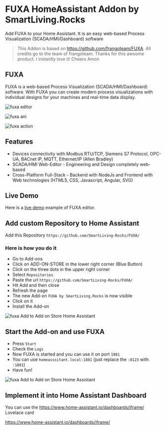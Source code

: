 # FUXA HomeAssistant Addon by SmartLiving.Rocks
Add FUXA to your Home Assistant. It is an easy web-based Process Visualization (SCADA/HMI/Dashboard) software

>This Addon is based on https://github.com/frangoteam/FUXA. All credits go to the team of frangoteam. Thanks for this awsome product. I instantly love it! Cheers Amon

## FUXA
FUXA is a web-based Process Visualization (SCADA/HMI/Dashboard) software. With FUXA you can create modern process visualizations with individual designs for your machines and real-time data display.

![fuxa editor](https://github.com/SmartLiving-Rocks/FUXA/blob/main/screenshot/fuxa-editor.png) 

![fuxa ani](https://github.com/SmartLiving-Rocks/FUXA/blob/main/screenshot/fuxa-ani.gif)

![fuxa action](https://github.com/SmartLiving-Rocks/FUXA/blob/main/screenshot/feature-action-move.gif)

## Features
- Devices connectivity with Modbus RTU/TCP, Siemens S7 Protocol, OPC-UA, BACnet IP, MQTT, Ethernet/IP (Allen Bradley)
- SCADA/HMI Web-Editor - Engineering and Design completely web-based
- Cross-Platform Full-Stack - Backend with NodeJs and Frontend with Web technologies (HTML5, CSS, Javascript, Angular, SVG)

## Live Demo
Here is a [live demo](https://frangoteam.github.io) example of FUXA editor.

## Add custom Repository to Home Assistant
Add this Repository `https://github.com/SmartLiving-Rocks/FUXA/` 
### Here is how you do it
- Go to Add-ons
- Click on ADD-ON-STORE in the lower right corner (Blue Button)
- Click on the three dots in the upper right corner
- Select `Repositories`
- Paste the url `https://github.com/SmartLiving-Rocks/FUXA/`
- Hit Add and then close
- Refresh the page
- The new Add-on `FUXA by SmartLiving.Rocks` is now visible
- Click on it
- Install the Add-on

 ![fuxa Add to Add on Store Home Assistant](https://github.com/SmartLiving-Rocks/FUXA/blob/main/screenshot/Installing-FUXA-on-Home-Assistant-Add-on-Store.gif)

## Start the Add-on and use FUXA
- Press `Start`
- Check the `Logs`
- Now FUXA is started and you can use it on port `1881`
- You can use `homeasssitant.local:1881` (just replace the `:8123` with `:1881`)
- Have fun! 

![fuxa Add to Add on Store Home Assistant](https://github.com/SmartLiving-Rocks/FUXA/blob/main/screenshot/Accessing-on-Home-Assistant.gif)

## Implement it into Home Assistant Dashboard
You can use the https://www.home-assistant.io/dashboards/iframe/ Lovelace card

https://www.home-assistant.io/dashboards/iframe/



